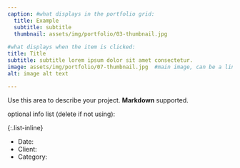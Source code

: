 ```yaml
---
caption: #what displays in the portfolio grid:
  title: Example
  subtitle: subtitle
  thumbnail: assets/img/portfolio/03-thumbnail.jpg
  
#what displays when the item is clicked:
title: Title
subtitle: subtitle lorem ipsum dolor sit amet consectetur.
image: assets/img/portfolio/07-thumbnail.jpg  #main image, can be a link or a file in assets/img/portfolio
alt: image alt text

---
```

Use this area to describe your project. **Markdown** supported.

optional info list (delete if not using):

{:.list-inline} 
- Date: 
- Client: 
- Category: 
